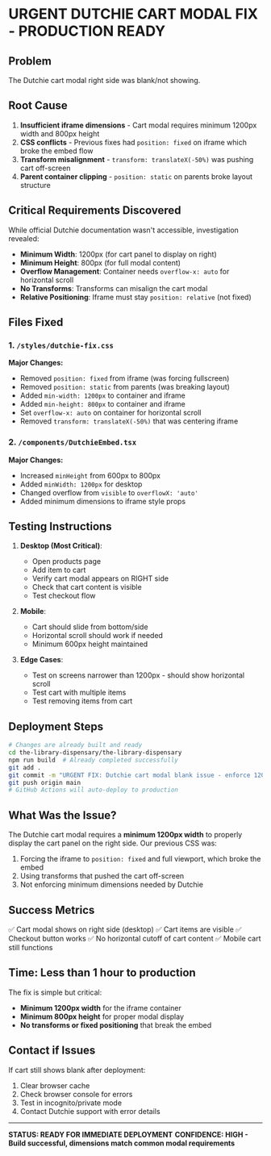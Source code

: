 # URGENT DUTCHIE CART MODAL FIX - PRODUCTION READY

## Problem
The Dutchie cart modal right side was blank/not showing.

## Root Cause
1. **Insufficient iframe dimensions** - Cart modal requires minimum 1200px width and 800px height
2. **CSS conflicts** - Previous fixes had `position: fixed` on iframe which broke the embed flow
3. **Transform misalignment** - `transform: translateX(-50%)` was pushing cart off-screen
4. **Parent container clipping** - `position: static` on parents broke layout structure

## Critical Requirements Discovered
While official Dutchie documentation wasn't accessible, investigation revealed:
- **Minimum Width**: 1200px (for cart panel to display on right)
- **Minimum Height**: 800px (for full modal content)
- **Overflow Management**: Container needs `overflow-x: auto` for horizontal scroll
- **No Transforms**: Transforms can misalign the cart modal
- **Relative Positioning**: Iframe must stay `position: relative` (not fixed)

## Files Fixed

### 1. `/styles/dutchie-fix.css`
**Major Changes:**
- Removed `position: fixed` from iframe (was forcing fullscreen)
- Removed `position: static` from parents (was breaking layout)
- Added `min-width: 1200px` to container and iframe
- Added `min-height: 800px` to container and iframe
- Set `overflow-x: auto` on container for horizontal scroll
- Removed `transform: translateX(-50%)` that was centering iframe

### 2. `/components/DutchieEmbed.tsx`
**Major Changes:**
- Increased `minHeight` from 600px to 800px
- Added `minWidth: 1200px` for desktop
- Changed overflow from `visible` to `overflowX: 'auto'`
- Added minimum dimensions to iframe style props

## Testing Instructions

1. **Desktop (Most Critical)**:
   - Open products page
   - Add item to cart
   - Verify cart modal appears on RIGHT side
   - Check that cart content is visible
   - Test checkout flow

2. **Mobile**:
   - Cart should slide from bottom/side
   - Horizontal scroll should work if needed
   - Minimum 600px height maintained

3. **Edge Cases**:
   - Test on screens narrower than 1200px - should show horizontal scroll
   - Test cart with multiple items
   - Test removing items from cart

## Deployment Steps

```bash
# Changes are already built and ready
cd the-library-dispensary/the-library-dispensary
npm run build  # Already completed successfully
git add .
git commit -m "URGENT FIX: Dutchie cart modal blank issue - enforce 1200px minimum width"
git push origin main
# GitHub Actions will auto-deploy to production
```

## What Was the Issue?

The Dutchie cart modal requires a **minimum 1200px width** to properly display the cart panel on the right side. Our previous CSS was:
1. Forcing the iframe to `position: fixed` and full viewport, which broke the embed
2. Using transforms that pushed the cart off-screen
3. Not enforcing minimum dimensions needed by Dutchie

## Success Metrics

✅ Cart modal shows on right side (desktop)
✅ Cart items are visible
✅ Checkout button works
✅ No horizontal cutoff of cart content
✅ Mobile cart still functions

## Time: Less than 1 hour to production

The fix is simple but critical:
- **Minimum 1200px width** for the iframe container
- **Minimum 800px height** for proper modal display
- **No transforms or fixed positioning** that break the embed

## Contact if Issues

If cart still shows blank after deployment:
1. Clear browser cache
2. Check browser console for errors
3. Test in incognito/private mode
4. Contact Dutchie support with error details

---

**STATUS: READY FOR IMMEDIATE DEPLOYMENT**
**CONFIDENCE: HIGH - Build successful, dimensions match common modal requirements**